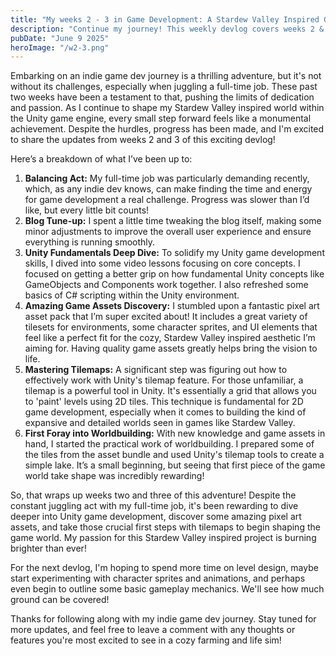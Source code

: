 ```yaml
---
title: "My weeks 2 - 3 in Game Development: A Stardew Valley Inspired Game - Weekly Devlog #2"
description: "Continue my journey! This weekly devlog covers weeks 2 & 3 (25.05-2025 - 08.06.2025) of creating a Stardew Valley Inspired game using Unity game engine."
pubDate: "June 9 2025"
heroImage: "/w2-3.png"
---
```


Embarking on an indie game dev journey is a thrilling adventure, but it's not without its challenges, especially when juggling a full-time job. These past two weeks have been a testament to that, pushing the limits of dedication and passion. As I continue to shape my Stardew Valley inspired world within the Unity game engine, every small step forward feels like a monumental achievement. Despite the hurdles, progress has been made, and I'm excited to share the updates from weeks 2 and 3 of this exciting devlog!

Here’s a breakdown of what I’ve been up to:

1.  **Balancing Act:** My full-time job was particularly demanding recently, which, as any indie dev knows, can make finding the time and energy for game development a real challenge. Progress was slower than I’d like, but every little bit counts!
2.  **Blog Tune-up:** I spent a little time tweaking the blog itself, making some minor adjustments to improve the overall user experience and ensure everything is running smoothly.
3.  **Unity Fundamentals Deep Dive:** To solidify my Unity game development skills, I dived into some video lessons focusing on core concepts. I focused on getting a better grip on how fundamental Unity concepts like GameObjects and Components work together. I also refreshed some basics of C# scripting within the Unity environment.
4.  **Amazing Game Assets Discovery:** I stumbled upon a fantastic pixel art asset pack that I’m super excited about! It includes a great variety of tilesets for environments, some character sprites, and UI elements that feel like a perfect fit for the cozy, Stardew Valley inspired aesthetic I’m aiming for. Having quality game assets greatly helps bring the vision to life.
5.  **Mastering Tilemaps:** A significant step was figuring out how to effectively work with Unity's tilemap feature. For those unfamiliar, a tilemap is a powerful tool in Unity. It's essentially a grid that allows you to 'paint' levels using 2D tiles. This technique is fundamental for 2D game development, especially when it comes to building the kind of expansive and detailed worlds seen in games like Stardew Valley.
6.  **First Foray into Worldbuilding:** With new knowledge and game assets in hand, I started the practical work of worldbuilding. I prepared some of the tiles from the asset bundle and used Unity's tilemap tools to create a simple lake. It’s a small beginning, but seeing that first piece of the game world take shape was incredibly rewarding!

So, that wraps up weeks two and three of this adventure! Despite the constant juggling act with my full-time job, it's been rewarding to dive deeper into Unity game development, discover some amazing pixel art assets, and take those crucial first steps with tilemaps to begin shaping the game world. My passion for this Stardew Valley inspired project is burning brighter than ever!

For the next devlog, I'm hoping to spend more time on level design, maybe start experimenting with character sprites and animations, and perhaps even begin to outline some basic gameplay mechanics. We'll see how much ground can be covered!

Thanks for following along with my indie game dev journey. Stay tuned for more updates, and feel free to leave a comment with any thoughts or features you're most excited to see in a cozy farming and life sim!
